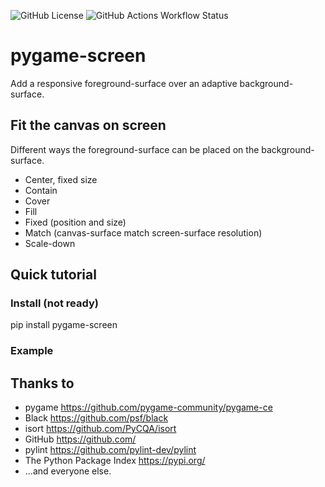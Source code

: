 ![GitHub License](https://img.shields.io/github/license/snowfruit/pygame-screen)
![GitHub Actions Workflow Status](https://img.shields.io/github/actions/workflow/status/snowfruit/pygame-screen/.github%2Fworkflows%2Fpylint.yml)

# pygame-screen
Add a responsive foreground-surface over an adaptive background-surface.

## Fit the canvas on screen
Different ways the foreground-surface can be placed on the background-surface.
* Center, fixed size
* Contain
* Cover
* Fill
* Fixed (position and size)
* Match (canvas-surface match screen-surface resolution)
* Scale-down

## Quick tutorial
### Install (not ready)
pip install pygame-screen
### Example


## Thanks to
* pygame https://github.com/pygame-community/pygame-ce
* Black https://github.com/psf/black
* isort https://github.com/PyCQA/isort
* GitHub https://github.com/
* pylint https://github.com/pylint-dev/pylint
* The Python Package Index https://pypi.org/
* ...and everyone else.
